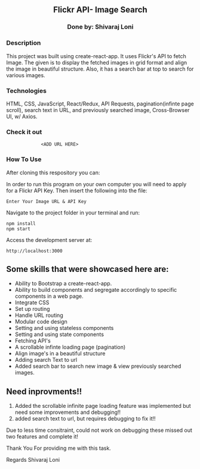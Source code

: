 <div align="center">

## Flickr API- Image Search
### Done by: Shivaraj Loni

</div>

### Description
This project was built using create-react-app.  It uses Flickr's API to fetch Image. The given is to display the fetched images in grid format and align the image in beautiful structure. Also, it has a search bar at top to search for various images.  

### Technologies
HTML, CSS, JavaScript, React/Redux, API Requests, pagination(infinte page scroll), search text in URL, and previously searched image, Cross-Browser UI, w/ Axios.

### Check it out
                 <ADD URL HERE>

### How To Use

After cloning this respository you can:

In order to run this program on your own computer you will need to apply for a Flickr API Key. Then insert the following into the file:

  ``
    Enter Your Image URL & API Key
  `` 

Navigate to the project folder in your terminal and run:
```
npm install
npm start
```

Access the development server at:
```
http://localhost:3000
```

## Some skills that were showcased here are:
 - Ability to Bootstrap a create-react-app.
 - Ability to build components and segregate accordingly to specific components in a web page.
 - Integrate CSS 
 - Set up routing 
 - Handle URL routing 
 - Modular code design
 - Setting and using stateless components
 - Setting and using state components
 - Fetching API's
 - A scrollable infinte loading page (pagination)
 - Align image's in a beautiful structure
 - Adding search Text to url
 - Added search bar to search new image & view previously searched images.


## Need inprovments!!
1. Added the scrollable infinite page loading feature was implemented but need some improvements and debugging!!
2. added search text to url, but requires debugging to fix it!! 

Due to less time consitraint, could  not work on debugging these missed out two features and complete it!


Thank You For providing me with this task.



Regards
Shivaraj Loni
